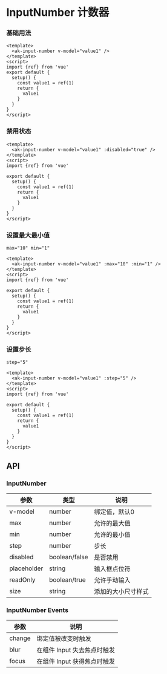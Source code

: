 <!-- Created by 337547038 on 2021/6/17 0017. -->
# InputNumber 计数器

### 基础用法
```vue demo
<template>
  <ak-input-number v-model="value1" />
</template>
<script>
import {ref} from 'vue'
export default {
  setup() {
    const value1 = ref(1)
    return {
      value1
    }
  }
}
</script>
```

### 禁用状态
```vue demo
<template>
  <ak-input-number v-model="value1" :disabled="true" />
</template>
<script>
import {ref} from 'vue'

export default {
  setup() {
    const value1 = ref(1)
    return {
      value1
    }
  }
}
</script>

```

### 设置最大最小值
`max="10" min="1"`
```vue demo
<template>
  <ak-input-number v-model="value1" :max="10" :min="1" />
</template>
<script>
import {ref} from 'vue'

export default {
  setup() {
    const value1 = ref(1)
    return {
      value1
    }
  }
}
</script>

```


### 设置步长
 `step="5"`
```vue demo
<template>
  <ak-input-number v-model="value1" :step="5" />
</template>
<script>
import {ref} from 'vue'

export default {
  setup() {
    const value1 = ref(1)
    return {
      value1
    }
  }
}
</script>

```

## API
### InputNumber
|参数|类型|说明|
|-|-|-|
|v-model        | number       |绑定值，默认0|
|max            | number       |允许的最大值|
|min            | number       |允许的最小值|
|step           | number       |步长|
|disabled       | boolean/false|是否禁用|
|placeholder    | string       |输入框点位符|
|readOnly       | boolean/true |允许手动输入|
|size           | string         |添加的大小尺寸样式|

### InputNumber Events
|参数|说明|
|-|-|
|change          | 绑定值被改变时触发|
|blur            | 在组件 Input 失去焦点时触发|
|focus           | 在组件 Input 获得焦点时触发|
